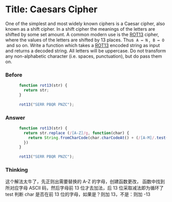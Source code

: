 # Title: Caesars Cipher
One of the simplest and most widely known ciphers is a Caesar cipher, also known as a shift cipher. In a shift cipher the meanings of the letters are shifted by some set amount.
A common modern use is the [ROT13](https://www.freecodecamp.org/news/how-to-code-the-caesar-cipher-an-introduction-to-basic-encryption-3bf77b4e19f7/) cipher, where the values of the letters are shifted by 13 places. Thus  `A ↔ N` ,  `B ↔ O`  and so on.
Write a function which takes a [ROT13](https://www.freecodecamp.org/news/how-to-code-the-caesar-cipher-an-introduction-to-basic-encryption-3bf77b4e19f7/) encoded string as input and returns a decoded string.
All letters will be uppercase. Do not transform any non-alphabetic character (i.e. spaces, punctuation), but do pass them on.
### Before
  
``` Javascript
	  function rot13(str) {
	    return str;
	  }
	  
	  rot13("SERR PBQR PNZC");
```
### Answer
  
``` Javascript
	  function rot13(str) {
	    return str.replace (/[A-Z]/g, function(char) {
	      return String.fromCharCode(char.charCodeAt() + (/[A-M]/.test(char) ? 13 : -13));
	    })
	  }
	  
	  rot13("SERR PBQR PNZC");
```
### Thinking
这个解法太牛了，先正则出需要替换的 A-Z 的字母，创建函数更改，
函数中找到所对应字母 ASCII 码，然后字母前 13 位才去加法，后 13 位采取减法即为循环了
test 判断 char 是否在前 13 位的字母，如果是？则加 13，不是：则加 -13